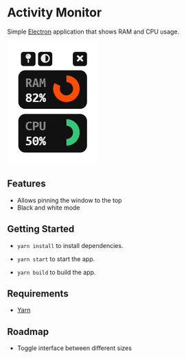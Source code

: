 # Activity Monitor

Simple [Electron](http://electron.atom.io) application that shows RAM and CPU usage.

![image-20200411194106167](./assets/screenshot.png)

## Features

- Allows pinning the window to the top
- Black and white mode

## Getting Started

- ``yarn install`` to install dependencies.
- ``yarn start`` to start the app.

- ``yarn build`` to build the app.

## Requirements

- [Yarn](https://yarnpkg.com/)

## Roadmap

- Toggle interface between different sizes







